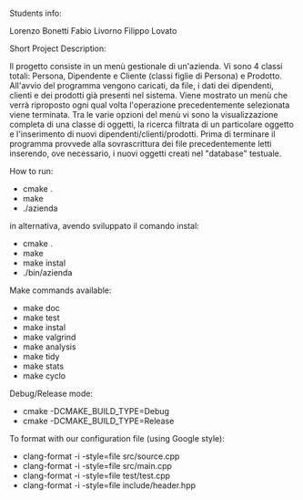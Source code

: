 Students info:

Lorenzo Bonetti
Fabio Livorno
Filippo Lovato

Short Project Description:

Il progetto consiste in un menù gestionale di un'azienda.
Vi sono 4 classi totali: Persona, Dipendente e Cliente (classi figlie di Persona) e Prodotto.
All'avvio del programma vengono caricati, da file, i dati dei dipendenti, clienti e dei prodotti già presenti nel sistema.
Viene mostrato un menù che verrà riproposto ogni qual volta l'operazione precedentemente selezionata viene terminata.
Tra le varie opzioni del menù vi sono la visualizzazione completa di una classe di oggetti, la ricerca filtrata di un particolare oggetto e l'inserimento di nuovi dipendenti/clienti/prodotti.
Prima di terminare il programma provvede alla sovrascrittura dei file precedentemente letti inserendo, ove necessario, i nuovi oggetti creati nel "database" testuale.

How to run:

- cmake .
- make
- ./azienda

in alternativa, avendo sviluppato il comando instal:

- cmake .
- make
- make instal 
- ./bin/azienda

Make commands available:

- make doc
- make test
- make instal
- make valgrind
- make analysis
- make tidy
- make stats
- make cyclo

Debug/Release mode:

- cmake -DCMAKE_BUILD_TYPE=Debug
- cmake -DCMAKE_BUILD_TYPE=Release

To format with our configuration file (using Google style):

- clang-format -i -style=file src/source.cpp
- clang-format -i -style=file src/main.cpp
- clang-format -i -style=file test/test.cpp
- clang-format -i -style=file include/header.hpp

